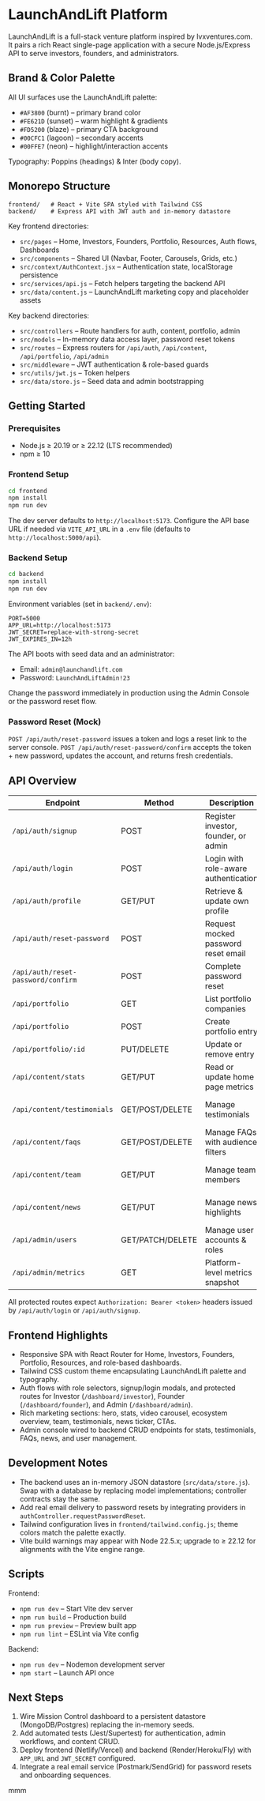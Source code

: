 # LaunchAndLift Platform

LaunchAndLift is a full-stack venture platform inspired by lvxventures.com. It pairs a rich React single-page application with a secure Node.js/Express API to serve investors, founders, and administrators.

## Brand & Color Palette

All UI surfaces use the LaunchAndLift palette:

- `#AF3800` (burnt) – primary brand color
- `#FE621D` (sunset) – warm highlight & gradients
- `#FD5200` (blaze) – primary CTA background
- `#00CFC1` (lagoon) – secondary accents
- `#00FFE7` (neon) – highlight/interaction accents

Typography: Poppins (headings) & Inter (body copy).

## Monorepo Structure

```
frontend/   # React + Vite SPA styled with Tailwind CSS
backend/    # Express API with JWT auth and in-memory datastore
```

Key frontend directories:

- `src/pages` – Home, Investors, Founders, Portfolio, Resources, Auth flows, Dashboards
- `src/components` – Shared UI (Navbar, Footer, Carousels, Grids, etc.)
- `src/context/AuthContext.jsx` – Authentication state, localStorage persistence
- `src/services/api.js` – Fetch helpers targeting the backend API
- `src/data/content.js` – LaunchAndLift marketing copy and placeholder assets

Key backend directories:

- `src/controllers` – Route handlers for auth, content, portfolio, admin
- `src/models` – In-memory data access layer, password reset tokens
- `src/routes` – Express routers for `/api/auth`, `/api/content`, `/api/portfolio`, `/api/admin`
- `src/middleware` – JWT authentication & role-based guards
- `src/utils/jwt.js` – Token helpers
- `src/data/store.js` – Seed data and admin bootstrapping

## Getting Started

### Prerequisites

- Node.js ≥ 20.19 or ≥ 22.12 (LTS recommended)
- npm ≥ 10

### Frontend Setup

```bash
cd frontend
npm install
npm run dev
```

The dev server defaults to `http://localhost:5173`. Configure the API base URL if needed via `VITE_API_URL` in a `.env` file (defaults to `http://localhost:5000/api`).

### Backend Setup

```bash
cd backend
npm install
npm run dev
```

Environment variables (set in `backend/.env`):

```
PORT=5000
APP_URL=http://localhost:5173
JWT_SECRET=replace-with-strong-secret
JWT_EXPIRES_IN=12h
```

The API boots with seed data and an administrator:

- Email: `admin@launchandlift.com`
- Password: `LaunchAndLiftAdmin!23`

Change the password immediately in production using the Admin Console or the password reset flow.

### Password Reset (Mock)

`POST /api/auth/reset-password` issues a token and logs a reset link to the server console. `POST /api/auth/reset-password/confirm` accepts the token + new password, updates the account, and returns fresh credentials.

## API Overview

| Endpoint | Method | Description | Auth |
| --- | --- | --- | --- |
| `/api/auth/signup` | POST | Register investor, founder, or admin | Public |
| `/api/auth/login` | POST | Login with role-aware authentication | Public |
| `/api/auth/profile` | GET/PUT | Retrieve & update own profile | JWT |
| `/api/auth/reset-password` | POST | Request mocked password reset email | Public |
| `/api/auth/reset-password/confirm` | POST | Complete password reset | Public |
| `/api/portfolio` | GET | List portfolio companies | Public |
| `/api/portfolio` | POST | Create portfolio entry | Admin |
| `/api/portfolio/:id` | PUT/DELETE | Update or remove entry | Admin |
| `/api/content/stats` | GET/PUT | Read or update home page metrics | Admin for PUT |
| `/api/content/testimonials` | GET/POST/DELETE | Manage testimonials | Admin for write |
| `/api/content/faqs` | GET/POST/DELETE | Manage FAQs with audience filters | Admin for write |
| `/api/content/team` | GET/PUT | Manage team members | Admin for PUT |
| `/api/content/news` | GET/PUT | Manage news highlights | Admin for PUT |
| `/api/admin/users` | GET/PATCH/DELETE | Manage user accounts & roles | Admin |
| `/api/admin/metrics` | GET | Platform-level metrics snapshot | Admin |

All protected routes expect `Authorization: Bearer <token>` headers issued by `/api/auth/login` or `/api/auth/signup`.

## Frontend Highlights

- Responsive SPA with React Router for Home, Investors, Founders, Portfolio, Resources, and role-based dashboards.
- Tailwind CSS custom theme encapsulating LaunchAndLift palette and typography.
- Auth flows with role selectors, signup/login modals, and protected routes for Investor (`/dashboard/investor`), Founder (`/dashboard/founder`), and Admin (`/dashboard/admin`).
- Rich marketing sections: hero, stats, video carousel, ecosystem overview, team, testimonials, news ticker, CTAs.
- Admin console wired to backend CRUD endpoints for stats, testimonials, FAQs, news, and user management.

## Development Notes

- The backend uses an in-memory JSON datastore (`src/data/store.js`). Swap with a database by replacing model implementations; controller contracts stay the same.
- Add real email delivery to password resets by integrating providers in `authController.requestPasswordReset`.
- Tailwind configuration lives in `frontend/tailwind.config.js`; theme colors match the palette exactly.
- Vite build warnings may appear with Node 22.5.x; upgrade to ≥ 22.12 for alignments with the Vite engine range.

## Scripts

Frontend:

- `npm run dev` – Start Vite dev server
- `npm run build` – Production build
- `npm run preview` – Preview built app
- `npm run lint` – ESLint via Vite config

Backend:

- `npm run dev` – Nodemon development server
- `npm start` – Launch API once

## Next Steps

1. Wire Mission Control dashboard to a persistent datastore (MongoDB/Postgres) replacing the in-memory seeds.
2. Add automated tests (Jest/Supertest) for authentication, admin workflows, and content CRUD.
3. Deploy frontend (Netlify/Vercel) and backend (Render/Heroku/Fly) with `APP_URL` and `JWT_SECRET` configured.
4. Integrate a real email service (Postmark/SendGrid) for password resets and onboarding sequences.

mmm